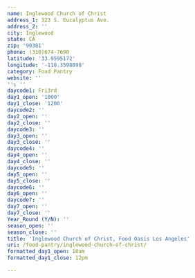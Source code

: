 ```yaml
---
name: Inglewood Church of Christ
address_1: 323 S. Eucalyptus Ave.
address_2: ''
city: Inglewood
state: CA
zip: '90301'
phone: (310)674-7690
latitude: '33.9595172'
longitude: '-118.3598898'
category: Food Pantry
website: ''
'': ''
daycode1: Fri3rd
day1_open: '1000'
day1_close: '1200'
daycode2: ''
day2_open: ''
day2_close: ''
daycode3: ''
day3_open: ''
day3_close: ''
daycode4: ''
day4_open: ''
day4_close: ''
daycode5: ''
day5_open: ''
day5_close: ''
daycode6: ''
day6_open: ''
daycode7: ''
day7_open: ''
day7_close: ''
Year_Round (Y/N): ''
season_open: ''
season_close: ''
title: 'Inglewood Church of Christ, Food Oasis Los Angeles'
uri: /food-pantry/inglewood-church-of-christ/
formatted_day1_open: 10am
formatted_day1_close: 12pm

---
```

